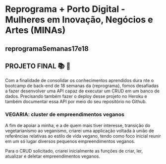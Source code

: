 # Reprograma + Porto Digital - Mulheres em Inovação, Negócios e Artes (MINAs)

## reprogramaSemanas17e18

## PROJETO FINAL :books: :green_book:
Com a finalidade de consolidar os conhecimentos aprendidos dura nte o bootcamp de back-end de 18 semanas da {reprograma}, fomos desafiadas a fazer desenvolver uma API capaz de executar um CRUD em um banco de dados. Precisando também fazer o deploy desse projeto no Heroku e também documentar essa API por meio do seu repositório no Github.

### VEGARIA: cluster de empreendimentos veganos

A fim de apoiar a minha, e a de quem mais tiver interesse, transição do vegetarianismo ao veganismo, criarei uma applicação voltada à união de referências relativas ao estilo de vida vegano, tendo como foco inicial reunir em um só lugar diversos pequenos empreendimentos veganos. 

Para o CRUD solicitado, criarei inicialmente as funções de criar, ler, atualizar e deletar empreendimentos veganos. 

